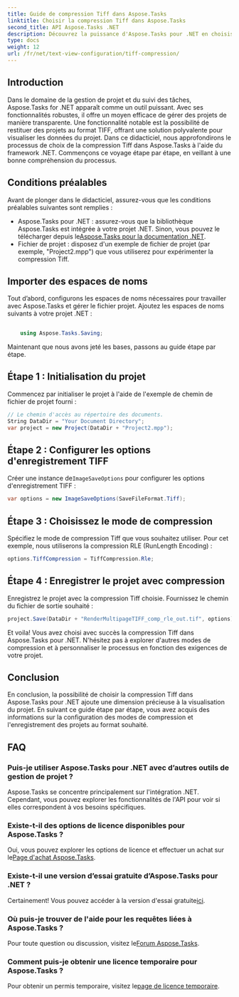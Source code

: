```yaml
---
title: Guide de compression Tiff dans Aspose.Tasks
linktitle: Choisir la compression Tiff dans Aspose.Tasks
second_title: API Aspose.Tasks .NET
description: Découvrez la puissance d'Aspose.Tasks pour .NET en choisissant la compression Tiff. Suivez notre guide étape par étape pour une visualisation efficace du projet.
type: docs
weight: 12
url: /fr/net/text-view-configuration/tiff-compression/
---
```

## Introduction
Dans le domaine de la gestion de projet et du suivi des tâches, Aspose.Tasks for .NET apparaît comme un outil puissant. Avec ses fonctionnalités robustes, il offre un moyen efficace de gérer des projets de manière transparente. Une fonctionnalité notable est la possibilité de restituer des projets au format TIFF, offrant une solution polyvalente pour visualiser les données du projet. Dans ce didacticiel, nous approfondirons le processus de choix de la compression Tiff dans Aspose.Tasks à l'aide du framework .NET. Commençons ce voyage étape par étape, en veillant à une bonne compréhension du processus.
## Conditions préalables
Avant de plonger dans le didacticiel, assurez-vous que les conditions préalables suivantes sont remplies :
-  Aspose.Tasks pour .NET : assurez-vous que la bibliothèque Aspose.Tasks est intégrée à votre projet .NET. Sinon, vous pouvez le télécharger depuis le[Aspose.Tasks pour la documentation .NET](https://reference.aspose.com/tasks/net/).
- Fichier de projet : disposez d'un exemple de fichier de projet (par exemple, "Project2.mpp") que vous utiliserez pour expérimenter la compression Tiff.
## Importer des espaces de noms
Tout d’abord, configurons les espaces de noms nécessaires pour travailler avec Aspose.Tasks et gérer le fichier projet. Ajoutez les espaces de noms suivants à votre projet .NET :
```csharp
    
    using Aspose.Tasks.Saving;
```
Maintenant que nous avons jeté les bases, passons au guide étape par étape.
## Étape 1 : Initialisation du projet
Commencez par initialiser le projet à l'aide de l'exemple de chemin de fichier de projet fourni :
```csharp
// Le chemin d'accès au répertoire des documents.
String DataDir = "Your Document Directory";
var project = new Project(DataDir + "Project2.mpp");
```
## Étape 2 : Configurer les options d'enregistrement TIFF
 Créer une instance de`ImageSaveOptions` pour configurer les options d'enregistrement TIFF :
```csharp
var options = new ImageSaveOptions(SaveFileFormat.Tiff);
```
## Étape 3 : Choisissez le mode de compression
Spécifiez le mode de compression Tiff que vous souhaitez utiliser. Pour cet exemple, nous utiliserons la compression RLE (RunLength Encoding) :
```csharp
options.TiffCompression = TiffCompression.Rle;
```
## Étape 4 : Enregistrer le projet avec compression
Enregistrez le projet avec la compression Tiff choisie. Fournissez le chemin du fichier de sortie souhaité :
```csharp
project.Save(DataDir + "RenderMultipageTIFF_comp_rle_out.tif", options);
```
Et voila! Vous avez choisi avec succès la compression Tiff dans Aspose.Tasks pour .NET. N'hésitez pas à explorer d'autres modes de compression et à personnaliser le processus en fonction des exigences de votre projet.
## Conclusion
En conclusion, la possibilité de choisir la compression Tiff dans Aspose.Tasks pour .NET ajoute une dimension précieuse à la visualisation du projet. En suivant ce guide étape par étape, vous avez acquis des informations sur la configuration des modes de compression et l'enregistrement des projets au format souhaité.
## FAQ
### Puis-je utiliser Aspose.Tasks pour .NET avec d’autres outils de gestion de projet ?
Aspose.Tasks se concentre principalement sur l'intégration .NET. Cependant, vous pouvez explorer les fonctionnalités de l'API pour voir si elles correspondent à vos besoins spécifiques.
### Existe-t-il des options de licence disponibles pour Aspose.Tasks ?
 Oui, vous pouvez explorer les options de licence et effectuer un achat sur le[Page d'achat Aspose.Tasks](https://purchase.aspose.com/buy).
### Existe-t-il une version d’essai gratuite d’Aspose.Tasks pour .NET ?
 Certainement! Vous pouvez accéder à la version d'essai gratuite[ici](https://releases.aspose.com/).
### Où puis-je trouver de l'aide pour les requêtes liées à Aspose.Tasks ?
 Pour toute question ou discussion, visitez le[Forum Aspose.Tasks](https://forum.aspose.com/c/tasks/15).
### Comment puis-je obtenir une licence temporaire pour Aspose.Tasks ?
 Pour obtenir un permis temporaire, visitez le[page de licence temporaire](https://purchase.aspose.com/temporary-license/).